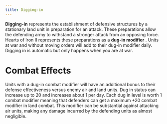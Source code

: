 ```yaml
---
title: Digging-in
---
```

**Digging-in** represents the establishment of defensive structures by a
stationary land unit in preparation for an attack. These preparations
allow the defending army to withstand a stronger attack from an opposing
force. Hearts of Iron II represents these preparations as a **dug-in
modifier** . Units at war and without moving orders will add to their
dug-in modifier daily. Digging in is automatic but only happens when you
are at war.

#  Combat Effects 

Units with a dug-in combat modifier will have an additional bonus to
their defense effectiveness versus enemy air and land units. Dug in
status can increase up to 20 and increases about 1 per day. Each dug in
level is worth 1 combat modifier meaning that defenders can get a
maximum +20 combat modifier in land combat. This modifier can be
substantial against attacking air units, making any damage incurred by
the defending units as almost negligible.
